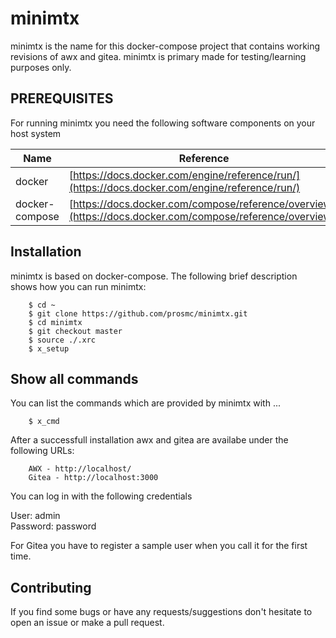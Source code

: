 # minimtx

minimtx is the name for this docker-compose project that contains working revisions of awx and gitea. minimtx is primary
made for testing/learning purposes only.
 

PREREQUISITES
---
For running minimtx you need the following software components on your host system

Name           | Reference    
-------------- | --------------- 
docker         | [https://docs.docker.com/engine/reference/run/](https://docs.docker.com/engine/reference/run/)
docker-compose | [https://docs.docker.com/compose/reference/overview/](https://docs.docker.com/compose/reference/overview/)       


Installation
---
minimtx is based on docker-compose. The following brief description shows how you can run minimtx:

        $ cd ~
        $ git clone https://github.com/prosmc/minimtx.git
        $ cd minimtx
        $ git checkout master
        $ source ./.xrc
        $ x_setup

Show all commands
---
You can list the commands which are provided by minimtx with ...

        $ x_cmd

After a successfull installation awx and gitea are availabe under the following URLs:

        AWX - http://localhost/
        Gitea - http://localhost:3000

You can log in with the following credentials

User: admin <br>
Password: password <br>

For Gitea you have to register a sample user when you call it for the first time.

Contributing
---
If you find some bugs or have any requests/suggestions don't hesitate to open an issue or make a pull request.
